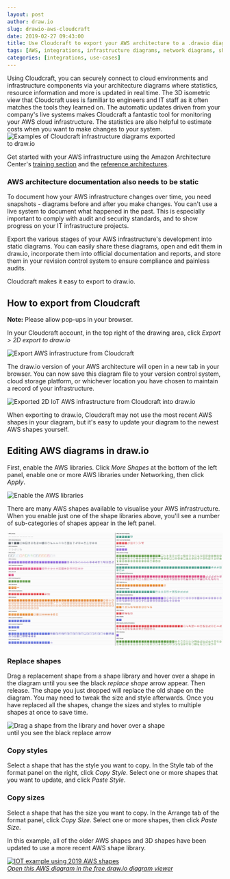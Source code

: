 ```yaml
---
layout: post
author: draw.io
slug: drawio-aws-cloudcraft
date: 2019-02-27 09:43:00
title: Use Cloudcraft to export your AWS architecture to a .drawio diagram
tags: [AWS, integrations, infrastructure diagrams, network diagrams, shape libraries]
categories: [integrations, use-cases]
---
```


Using Cloudcraft, you can securely connect to cloud environments and infrastructure components via your architecture diagrams where statistics, resource information and more is updated in real time. The 3D isometric view that Cloudcraft uses is familiar to engineers and IT staff as it often matches the tools they learned on. The automatic updates driven from your company's live systems makes Cloudcraft a fantastic tool for monitoring your AWS cloud infrastructure. The statistics are also helpful to estimate costs when you want to make changes to your system.
<br /><img src="/assets/img/blog/cloudcraft-to-drawio.png" style="width=100%;max-width:400px;height:auto;" alt="Examples of Cloudcraft infrastructure diagrams exported to draw.io">

Get started with your AWS infrastructure using the Amazon Architecture Center's [training section](https://aws.amazon.com/getting-started/) and the [reference architectures](https://aws.amazon.com/architecture/).

### AWS architecture documentation also needs to be static

To document how your AWS infrastructure changes over time, you need snapshots - diagrams before and after you make changes. You can't use a live system to document what happened in the past. This is especially important to comply with audit and security standards, and to show progress on your IT infrastructure projects.

Export the various stages of your AWS infrastructure's development into static diagrams. You can easily share these diagrams, open and edit them in draw.io, incorporate them into official documentation and reports, and store them in your revision control system to ensure compliance and painless audits.

Cloudcraft makes it easy to export to draw.io.

## How to export from Cloudcraft

**Note:** Please allow pop-ups in your browser.

In your Cloudcraft account, in the top right of the drawing area, click _Export > 2D export to draw.io_

<img src="/assets/img/blog/cloudcraft-example-export.png" style="max-width:100%;height:auto;" alt="Export AWS infrastructure from Cloudcraft">

The draw.io version of your AWS architecture will open in a new tab in your browser. You can now save this diagram file to your version control system, cloud storage platform, or whichever location you have chosen to maintain a record of your infrastructure.

<img src="/assets/img/blog/exported-cloudcraft-iot-example.png" style="max-width:100%;height:auto;"  alt="Exported 2D IoT AWS infrastructure from Cloudcraft into draw.io">

When exporting to draw.io, Cloudcraft may not use the most recent AWS shapes in your diagram, but it's easy to update your diagram to the newest AWS shapes yourself.

## Editing AWS diagrams in draw.io

First, enable the AWS libraries. Click _More Shapes_ at the bottom of the left panel, enable one or more AWS libraries under Networking, then click _Apply_.

<img src="/assets/img/blog/enable-aws-libraries.png" style="width=100%;max-width:400px;height:auto;" alt="Enable the AWS libraries">

There are many AWS shapes available to visualise your AWS infrastructure. When you enable just one of the shape libraries above, you'll see a number of sub-categories of shapes appear in the left panel.

<img src="/assets/img/blog/aws19-update2022.png" style="max-width:100%;height:auto;" alt="Some of the AWS shapes available in draw.io">

### Replace shapes

Drag a replacement shape from a shape library and hover over a shape in the diagram until you see the black _replace shape_ arrow appear. Then release. The shape you just dropped will replace the old shape on the diagram. You may need to tweak the size and style afterwards. Once you have replaced all the shapes, change the sizes and styles to multiple shapes at once to save time.

<img src="/assets/img/blog/replace-shape-aws.png" style="width=100%;max-width:400px;height:auto;" alt="Drag a shape from the library and hover over a shape until you see the black replace arrow">

### Copy styles

Select a shape that has the style you want to copy. In the Style tab of the format panel on the right, click _Copy Style_. Select one or more shapes that you want to update, and click _Paste Style_.

### Copy sizes

Select a shape that has the size you want to copy. In the Arrange tab of the format panel, click _Copy Size_. Select one or more shapes, then click _Paste Size_.

In this example, all of the older AWS shapes and 3D shapes have been updated to use a more recent AWS shape library.

[<img src="/assets/img/blog/exported-cloudcraft-diagram-new-shapes.png" style="width=100%;max-width:400px;height:auto;" alt="IOT example using 2019 AWS shapes">](https://viewer.diagrams.net/?lightbox=1&highlight=0000ff&edit=_blank&layers=1&nav=1&title=#Uhttps%3A%2F%2Fraw.githubusercontent.com%2Fjgraph%2Fdrawio-diagrams%2Fdev%2Fexamples%2Faws-internet-of-things.drawio)
<br />[_Open this AWS diagram in the free draw.io diagram viewer_](https://viewer.diagrams.net/?lightbox=1&highlight=0000ff&edit=_blank&layers=1&nav=1&title=#Uhttps%3A%2F%2Fraw.githubusercontent.com%2Fjgraph%2Fdrawio-diagrams%2Fdev%2Fexamples%2Faws-internet-of-things.drawio)
